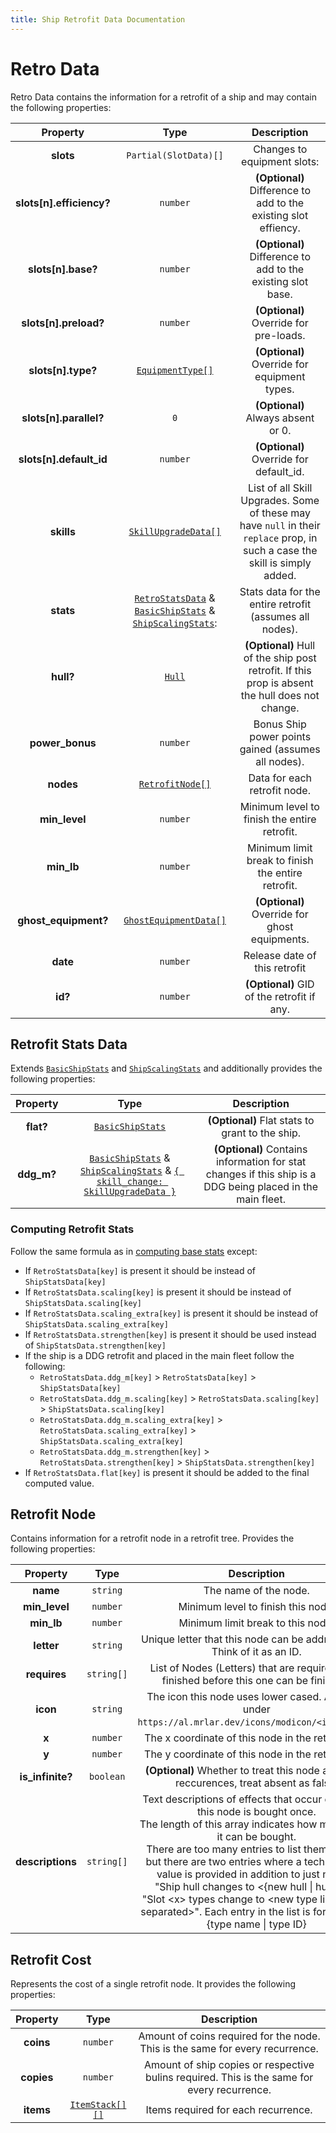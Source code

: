 ```yaml
---
title: Ship Retrofit Data Documentation
---
```


# Retro Data

Retro Data contains the information for a retrofit of a ship and may contain the following
properties:

|         Property         |                                                                       Type                                                                        |                                                         Description                                                          |
| :----------------------: | :-----------------------------------------------------------------------------------------------------------------------------------------------: | :--------------------------------------------------------------------------------------------------------------------------: |
|        **slots**         |                                                               `Partial(SlotData)[]`                                                               |                                                 Changes to equipment slots:                                                  |
| **slots[n].efficiency?** |                                                                     `number`                                                                      |                               **(Optional)** Difference to add to the existing slot effiency.                                |
|    **slots[n].base?**    |                                                                     `number`                                                                      |                                 **(Optional)** Difference to add to the existing slot base.                                  |
|  **slots[n].preload?**   |                                                                     `number`                                                                      |                                            **(Optional)** Override for pre-loads.                                            |
|    **slots[n].type?**    |                                                 [`EquipmentType[]`](../common.md#equipment-type)                                                  |                                         **(Optional)** Override for equipment types.                                         |
|  **slots[n].parallel?**  |                                                                        `0`                                                                        |                                              **(Optional)** Always absent or 0.                                              |
| **slots[n].default_id**  |                                                                     `number`                                                                      |                                           **(Optional)** Override for default_id.                                            |
|        **skills**        |                                              [`SkillUpgradeData[]`](../common.md#skill-upgrade-data)                                              | List of all Skill Upgrades. Some of these may have `null` in their `replace` prop, in such a case the skill is simply added. |
|        **stats**         | [`RetroStatsData`](#retrofit-stats-data) & [`BasicShipStats`](./index.md#basic-ship-stats) & [`ShipScalingStats`](./index.md#scaling-ship-stats): |                                   Stats data for the entire retrofit (assumes all nodes).                                    |
|        **hull?**         |                                                            [`Hull`](../common.md#hull)                                                            |               **(Optional)** Hull of the ship post retrofit. If this prop is absent the hull does not change.                |
|     **power_bonus**      |                                                                     `number`                                                                      |                                     Bonus Ship power points gained (assumes all nodes).                                      |
|        **nodes**         |                                                        [`RetrofitNode[]`](#retrofit-node)                                                         |                                                 Data for each retrofit node.                                                 |
|      **min_level**       |                                                                     `number`                                                                      |                                         Minimum level to finish the entire retrofit.                                         |
|        **min_lb**        |                                                                     `number`                                                                      |                                      Minimum limit break to finish the entire retrofit.                                      |
|   **ghost_equipment?**   |                                                    [`GhostEquipmentData[]`](./ghost_equip.md)                                                     |                                        **(Optional)** Override for ghost equipments.                                         |
|         **date**         |                                                                     `number`                                                                      |                                                Release date of this retrofit                                                 |
|         **id?**          |                                                                     `number`                                                                      |                                          **(Optional)** GID of the retrofit if any.                                          |

## Retrofit Stats Data

Extends [`BasicShipStats`](./index.md#basic-ship-stats)
and [`ShipScalingStats`](./index.md#scaling-ship-stats) and additionally provides the following
properties:

|  Property  |                                                                                      Type                                                                                       |                                                Description                                                 |
| :--------: | :-----------------------------------------------------------------------------------------------------------------------------------------------------------------------------: | :--------------------------------------------------------------------------------------------------------: |
| **flat?**  |                                                                 [`BasicShipStats`](./index.md#basic-ship-stats)                                                                 |                              **(Optional)** Flat stats to grant to the ship.                               |
| **ddg_m?** | [`BasicShipStats`](./index.md#basic-ship-stats) & [`ShipScalingStats`](./index.md#scaling-ship-stats) & [`{ skill_change: SkillUpgradeData }`](../common.md#skill-upgrade-data) | **(Optional)** Contains information for stat changes if this ship is a DDG being placed in the main fleet. |


### Computing Retrofit Stats

Follow the same formula as in [computing base stats](./index.md#computing-base-stats) except:

- If `RetroStatsData[key]` is present it should be instead of `ShipStatsData[key]`
- If `RetroStatsData.scaling[key]` is present it should be instead of `ShipStatsData.scaling[key]`
- If `RetroStatsData.scaling_extra[key]` is present it should be instead of `ShipStatsData.scaling_extra[key]`
- If `RetroStatsData.strengthen[key]` is present it should be used instead of `ShipStatsData.strengthen[key]`
- If the ship is a DDG retrofit and placed in the main fleet follow the following:
    - `RetroStatsData.ddg_m[key]` &gt; `RetroStatsData[key]` &gt; `ShipStatsData[key]`
    - `RetroStatsData.ddg_m.scaling[key]` &gt; `RetroStatsData.scaling[key]`
      &gt; `ShipStatsData.scaling[key]`
    - `RetroStatsData.ddg_m.scaling_extra[key]` &gt; `RetroStatsData.scaling_extra[key]`
      &gt; `ShipStatsData.scaling_extra[key]`
    - `RetroStatsData.ddg_m.strengthen[key]` &gt; `RetroStatsData.strengthen[key]`
      &gt; `ShipStatsData.strengthen[key]`
- If `RetroStatsData.flat[key]` is present it should be added to the final computed value.

## Retrofit Node

Contains information for a retrofit node in a retrofit tree. Provides the following properties:

|     Property     |    Type    |                                                                                                                                                                                                                                              Description                                                                                                                                                                                                                                               |
| :--------------: | :--------: | :----------------------------------------------------------------------------------------------------------------------------------------------------------------------------------------------------------------------------------------------------------------------------------------------------------------------------------------------------------------------------------------------------------------------------------------------------------------------------------------------------: |
|     **name**     |  `string`  |                                                                                                                                                                                                                                         The name of the node.                                                                                                                                                                                                                                          |
|  **min_level**   |  `number`  |                                                                                                                                                                                                                                   Minimum level to finish this node.                                                                                                                                                                                                                                   |
|    **min_lb**    |  `number`  |                                                                                                                                                                                                                                   Minimum limit break to this node.                                                                                                                                                                                                                                    |
|    **letter**    |  `string`  |                                                                                                                                                                                                                Unique letter that this node can be addressed as. Think of it as an ID.                                                                                                                                                                                                                 |
|   **requires**   | `string[]` |                                                                                                                                                                                                       List of Nodes (Letters) that are required to be finished before this one can be finished.                                                                                                                                                                                                        |
|     **icon**     |  `string`  |                                                                                                                                                                                                 The icon this node uses lower cased. Available under `https://al.mrlar.dev/icons/modicon/<icon>.webp`.                                                                                                                                                                                                 |
|      **x**       |  `number`  |                                                                                                                                                                                                                           The x coordinate of this node in the retro graph.                                                                                                                                                                                                                            |
|      **y**       |  `number`  |                                                                                                                                                                                                                           The y coordinate of this node in the retro graph.                                                                                                                                                                                                                            |
| **is_infinite?** | `boolean`  |                                                                                                                                                                                                       **(Optional)** Whether to treat this node as infinite reccurences, treat absent as false.                                                                                                                                                                                                        |
| **descriptions** | `string[]` | Text descriptions of effects that occur each time this node is bought once.<br>The length of this array indicates how many times it can be bought.<br>There are too many entries to list them all here, but there are two entries where a technical (ID) value is provided in addition to just names:<br>"Ship hull changes to &lt;{new hull \| hull id}&gt;"<br>"Slot &lt;x&gt; types change to &lt;new type list comma separated&gt;". Each entry in the list is formatted as {type name \| type ID} |

## Retrofit Cost
Represents the cost of a single retrofit node. It provides the following properties:

|  Property  |                    Type                    |                                         Description                                         |
| :--------: | :----------------------------------------: | :-----------------------------------------------------------------------------------------: |
| **coins**  |                  `number`                  |        Amount of coins required for the node. This is the same for every recurrence.        |
| **copies** |                  `number`                  | Amount of ship copies or respective bulins required. This is the same for every recurrence. |
| **items**  | [`ItemStack[][]`](../common.md#item-stack) |                             Items required for each recurrence.                             |